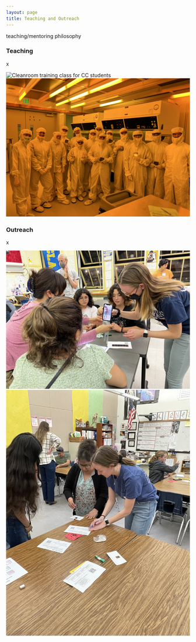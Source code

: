 ```yaml
---
layout: page
title: Teaching and Outreach
---
```

teaching/mentoring philosophy

### Teaching
x

<img src="/assets/img/CCPRIME-1.jpg" alt="Cleanroom training class for CC students" class="outreach-img-left">
<img src="/assets/img/CCPRIME-2.jpeg" alt="Cleanroom training class for CC students" class="outreach-img-right">

### Outreach
x

<img src="/assets/img/LillianSBJHS.jpeg" alt="Outreach at local schools" class="oureach-img-left">
<img src="/assets/img/Liiliandiffraction2.JPG" alt="Cleanroom training class for CC students" class="outreach-img-right">

